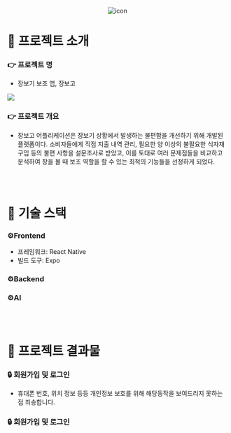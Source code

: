 <div align=center>
  
  ![icon](https://github.com/Jangbogo-2NT/Jangbogo-frontend/assets/84820008/d61c595c-0a3e-489b-9453-3af36507416e)
  
</div>

#  🌿 프로젝트 소개

### 👉 프로젝트 명

- 장보기 보조 앱, 장보고

<img src="https://github.com/Jangbogo-2NT/Jangbogo-frontend/assets/84820008/67ec6894-6158-41c2-afb4-1f7554fe3bb4" />
  
  
### 👉 프로젝트 개요

- 장보고 어플리케이션은 장보기 상황에서 발생하는 불편함을 개선하기 위해 개발된 플랫폼이다. 소비자들에게 직접 지출 내역 관리, 필요한 양 이상의 불필요한 식자재 구입 등의 불편 사항을 설문조사로 받았고, 이를 토대로 여러 문제점들을 비교하고 분석하여 장을 볼 때 보조 역할을 할 수 있는 최적의 기능들을 선정하게 되었다.

<br/>
<br/>

#  🔨 기술 스택

### ⚙️Frontend
- 프레임워크: React Native
- 빌드 도구: Expo

### ⚙️Backend

### ⚙️AI

<br/>
<br/>

# 🎁 프로젝트 결과물
  
### 🔒 회원가입 및 로그인

- 휴대폰 번호, 위치 정보 등등 개인정보 보호를 위해 해당동작을 보여드리지 못하는 점 죄송합니다.

### 🔒 회원가입 및 로그인

